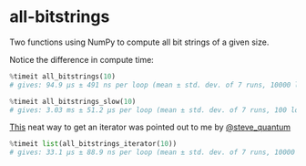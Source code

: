 # all-bitstrings
Two functions using NumPy to compute all bit strings of a given size.

Notice the difference in compute time:
```Python
%timeit all_bitstrings(10)
# gives: 94.9 µs ± 491 ns per loop (mean ± std. dev. of 7 runs, 10000 loops each)

%timeit all_bitstrings_slow(10)
# gives: 3.03 ms ± 51.2 µs per loop (mean ± std. dev. of 7 runs, 100 loops each)
```

[This](https://github.com/frederikwilde/all-bitstrings/blob/main/all_bitstrings.py#L16) neat way to get an iterator was pointed out to me by [@steve_quantum](https://twitter.com/steve_quantum)
```Python
%timeit list(all_bitstrings_iterator(10))
# gives: 33.1 µs ± 88.9 ns per loop (mean ± std. dev. of 7 runs, 10000 loops each)
```
